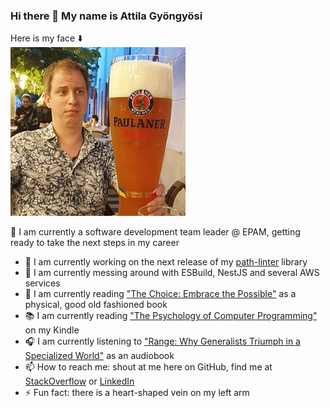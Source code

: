 ### Hi there 👋 My name is Attila Gyöngyösi
Here is my face ⬇️  
![Indeed My Face](https://github.com/attilagyongyosi/attilagyongyosi/blob/master/github-personal-repo-image.png?raw=true)

🤵 I am currently a software development team leader @ EPAM, getting ready to take the next steps in my career

- 🔭 I am currently working on the next release of my [path-linter](https://github.com/attilagyongyosi/path-linter) library
- 🌱 I am currently messing around with ESBuild, NestJS and several AWS services
- 🔖 I am currently reading ["The Choice: Embrace the Possible"](https://www.amazon.com/Choice-Dr-Edith-Eva-Eger/dp/1501130781) as a physical, good old fashioned book
- 📚 I am currently reading ["The Psychology of Computer Programming"](https://www.amazon.com/Psychology-Computer-Programming-Silver-Anniversary-ebook/dp/B004R9QACC/) on my Kindle
- 🎧 I am currently listening to ["Range: Why Generalists Triumph in a Specialized World"](https://www.amazon.com/Range-David-Epstein-audiobook/dp/B07N6MPWLS/) as an audiobook
- 📫 How to reach me: shout at me here on GitHub, find me at [StackOverflow](https://stackoverflow.com/users/2516754/attila-gyongyosi) or [LinkedIn](https://www.linkedin.com/in/attila-gyongyosi/)
- ⚡ Fun fact: there is a heart-shaped vein on my left arm

